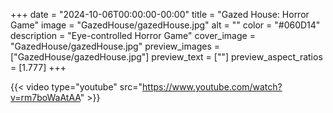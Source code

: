 +++
date = "2024-10-06T00:00:00-00:00"
title = "Gazed House: Horror Game"
image = "GazedHouse/gazedHouse.jpg"
alt = ""
color = "#060D14"
description = "Eye-controlled Horror Game"
cover_image = "GazedHouse/gazedHouse.jpg"
preview_images = ["GazedHouse/gazedHouse.jpg"]
preview_text = [""]
preview_aspect_ratios = [1.777]
+++

{{< video type="youtube" src="https://www.youtube.com/watch?v=rm7boWaAtAA" >}}